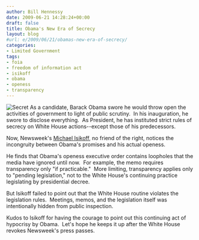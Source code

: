 ```yaml
---
author: Bill Hennessy
date: 2009-06-21 14:28:24+00:00
draft: false
title: Obama's New Era of Secrecy
layout: blog
#url: e/2009/06/21/obamas-new-era-of-secrecy/
categories:
- Limited Government
tags:
- foia
- freedom of information act
- isikoff
- obama
- openess
- transparency
---
```


![Secret](https://hennessysview.com/wp-content/uploads/2009/06/Secret-300x220.jpg)
As a candidate, Barack Obama swore he would throw open the activities of government to light of public scrutiny.  In his inauguration, he swore to disclose everything.  As President, he has instituted strict rules of secrecy on White House actions--except those of his predecessors.

Now, Newsweek's [Michael Isikoff](https://www.newsweek.com/id/202875), no friend of the right, notices the incongruity between Obama's promises and his actual openess.

He finds that Obama's openess executive order contains loopholes that the media have ignored until now.  For example, the memo requires transparency only "if practicable."  More limiting, transparency applies only to "pending legislation," not to the White House's continuing practice legislating by presidential decree.

But Isikoff failed to point out that the White House routine violates the legislation rules.  Meetings, memos, and the legislation itself was intentionally hidden from public inspection.

Kudos to Isikoff for having the courage to point out this continuing act of hypocrisy by Obama.  Let's hope he keeps it up after the White House revokes Newsweek's press passes.
